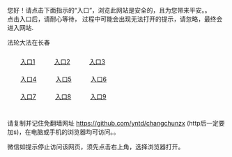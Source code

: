 您好！请点击下面指示的“入口”，浏览此网站是安全的，且为您带来平安。。 <br/>
点击入口后，请耐心等待， 过程中可能会出现无法打开的提示，请忽略，最终会进入网站. </br>

法轮大法在长春<br/>
<div style="padding:10px"><a style="margin:20px" target="_blank" href="https://d1100ya5zfc0v0.cloudfront.net/2Qpsp?nczlwkp" id="ccLink1" rel="nofollow">入口1</a> <a target="_blank" style="margin:20px" href="https://d28dpmta8bpukn.cloudfront.net/2Qpsp?suynjqb" id="ccLink2" rel="nofollow">入口2</a> <a style="margin:20px" target="_blank" href="https://d3l3m4qampgtdp.cloudfront.net/2Qpsp?gclsh" id="ccLink3" rel="nofollow">入口3</a></div>

<div style="padding:10px" ><a style="margin:20px" target="_blank" href="https://d1100ya5zfc0v0.cloudfront.net/2Qpsp?nczlwkp" id="ccLink4" rel="nofollow">入口4</a> <a style="margin:20px" href="https://d28dpmta8bpukn.cloudfront.net/2Qpsp?suynjqb" target="_blank" id="ccLink5" rel="nofollow">入口5</a> <a style="margin:20px" href="https://d3l3m4qampgtdp.cloudfront.net/2Qpsp?gclsh" target="_blank" id="ccLink6" rel="nofollow">入口6</a></div>

<div style="padding:10px"><a style="margin:20px" target="_blank" href="https://d1100ya5zfc0v0.cloudfront.net/2Qpsp?nczlwkp" id="ccLink7" rel="nofollow">入口7</a> <a style="margin:20px" href="https://d28dpmta8bpukn.cloudfront.net/2Qpsp?suynjqb" target="_blank" id="ccLink8" rel="nofollow">入口8</a> <a style="margin:20px" target="_blank" href="https://d3l3m4qampgtdp.cloudfront.net/2Qpsp?gclsh" id="ccLink9" rel="nofollow">入口9</a></div>

<br/>



请复制并记住免翻墙网址 https://github.com/yntd/changchunzx (http后一定要加s)，在电脑或手机的浏览器均可访问。。<br/>

微信如提示停止访问该网页，须先点击右上角，选择浏览器打开。
